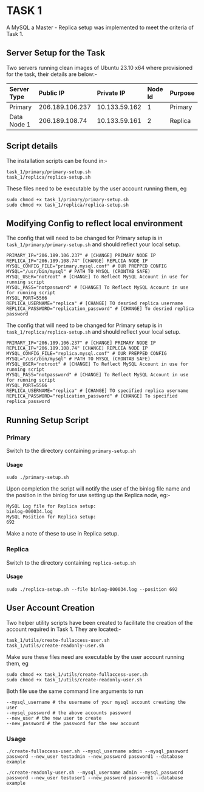 # TASK 1

A MySQL a Master - Replica setup was implemented to meet the criteria of Task 1. 

## Server Setup for the Task

Two servers running clean images of Ubuntu 23.10 x64 where provisioned for the task, their details are below:- 

| Server Type | Public IP      | Private IP     | Node Id | Purpose |
| :---------- | :------------- | :---------     | :------ | :------ |
| Primary  | 206.189.106.237 | 10.133.59.162  | 1       | Primary |
| Data Node 1  | 206.189.108.74| 10.133.59.161  | 2      | Replica |


## Script details
The installation scripts can be found in:- 

```
task_1/primary/primary-setup.sh
task_1/replica/replica-setup.sh
```

These files need to be executable by the user account running them, eg

```
sudo chmod +x task_1/primary/primary-setup.sh
sudo chmod +x task_1/replica/replica-setup.sh
```



## Modifying Config to reflect local environment

The config that will need to be changed for Primary setup is in `task_1/primary/primary-setup.sh` and should reflect your local setup.

```
PRIMARY_IP="206.189.106.237" # [CHANGE] PRIMARY NODE IP
REPLICA_IP="206.189.108.74" [CHANGE] REPLCIA NODE IP
MYSQL_CONFIG_FILE="primary.mysql.conf" # OUR PREPPED CONFIG
MYSQL="/usr/bin/mysql" # PATH TO MYSQL (CRONTAB SAFE)
MYSQL_USER="notroot" # [CHANGE] To Reflect MySQL Account in use for running script
MYSQL_PASS="notpassword" # [CHANGE] To Reflect MySQL Account in use for running script
MYSQL_PORT=5566
REPLICA_USERNAME="replica" # [CHANGE] TO desried replica username
REPLICA_PASSWORD="replication_password" # [CHANGE] To desried replica password
```

The config that will need to be changed for Primary setup is in `task_1/replica/replica-setup.sh` and should reflect your local setup.

```
PRIMARY_IP="206.189.106.237" # [CHANGE] PRIMARY NODE IP
REPLICA_IP="206.189.108.74" [CHANGE] REPLCIA NODE IP
MYSQL_CONFIG_FILE="replica.mysql.conf" # OUR PREPPED CONFIG
MYSQL="/usr/bin/mysql" # PATH TO MYSQL (CRONTAB SAFE)
MYSQL_USER="notroot" # [CHANGE] To Reflect MySQL Account in use for running script
MYSQL_PASS="notpassword" # [CHANGE] To Reflect MySQL Account in use for running script
MYSQL_PORT=5566
REPLICA_USERNAME="replica" # [CHANGE] TO specified replica username
REPLICA_PASSWORD="replication_password" # [CHANGE] To specified replica password

```

## Running Setup Script

### Primary

Switch to the directory containing `primary-setup.sh`

#### Usage
```
sudo ./primary-setup.sh
```

Upon completion the script will notify the user of the binlog file name and the position in the binlog for use setting up the Replica node, eg:- 

```
MySQL Log file for Replica setup: 
binlog-000034.log
MySQL Position for Replica setup:
692
```

Make a note of these to use in Replica setup.

### Replica

Switch to the directory containing `replica-setup.sh`

#### Usage
```
sudo ./replica-setup.sh --file binlog-000034.log --position 692
```

## User Account Creation
 Two helper utility scripts have been created to facilitate the creation of the account required in Task 1. They are located:- 

 ```
 task_1/utils/create-fullaccess-user.sh
 task_1/utils/create-readonly-user.sh
 ```

 Make sure these files need are executable by the user account running them, eg

```
sudo chmod +x task_1/utils/create-fullaccess-user.sh
sudo chmod +x task_1/utils/create-readonly-user.sh
```

Both file use the same command line arguments to run
```
--mysql_username # the username of your mysql account creating the user
--mysql_password # the above accounts password
--new_user # the new user to create
--new_password # the password for the new account
```

### Usage

```
./create-fullaccess-user.sh --mysql_username admin --mysql_password password --new_user testadmin --new_password password1 --database example

./create-readonly-user.sh --mysql_username admin --mysql_password password --new_user testuser1 --new_password password1 --database example
```

